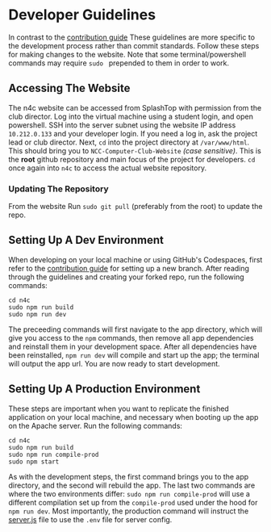# Developer Guidelines

In contrast to the [contribution guide](./contribution-guide.md) These guidelines are more specific to the development process rather than commit standards. Follow these steps for making changes to the website. Note that some terminal/powershell commands may require `sudo ` prepended to them in order to work. 

## Accessing The Website

The n4c website can be accessed from SplashTop with permission from the club director. Log into the virtual machine using a student login, and open powershell. SSH into the server subnet using the website IP address `10.212.0.133` and your developer login. If you need a log in, ask the project lead or club director. Next, `cd` into the project directory at `/var/www/html`. This should bring you to `NCC-Computer-Club-Website` *(case sensitive)*. This is the **root** github repository and main focus of the project for developers. `cd` once again into `n4c` to access the actual website repository.

### Updating The Repository

From the website Run `sudo git pull` (preferably from the root) to update the repo.

## Setting Up A Dev Environment

When developing on your local machine or using GitHub's Codespaces, first refer to the [contribution guide](./contribution-guide.md) for setting up a new branch. After reading through the guidelines and creating your forked repo, run the following commands:

```
cd n4c
sudo npm run build
sudo npm run dev
```

The preceeding commands will first navigate to the app directory, which will give you access to the `npm` commands, then remove all app dependencies and reinstall them in your development space. After all dependencies have been reinstalled, `npm run dev` will compile and start up the app; the terminal will output the app url. You are now ready to start development.

## Setting Up A Production Environment

These steps are important when you want to replicate the finished application on your local machine, and necessary when booting up the app on the Apache server. Run the following commands:

```
cd n4c
sudo npm run build
sudo npm run compile-prod
sudo npm start
```

As with the development steps, the first command brings you to the app directory, and the second will rebuild the app. The last two commands are where the two environments differ: `sudo npm run compile-prod` will use a different compilation set up from the `compile-prod` used under the hood for `npm run dev`. Most importantly, the production command will instruct the [server.js](./n4c/server.js) file to use the `.env` file for server config.